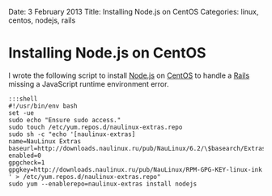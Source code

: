 Date: 3 February 2013
Title: Installing Node.js on CentOS
Categories: linux, centos, nodejs, rails


# Installing Node.js on CentOS

I wrote the following script to install [Node.js](http://nodejs.org/) on [CentOS](http://www.centos.org/) to handle a [Rails](http://rubyonrails.org/) missing a JavaScript runtime environment error.

    :::shell
    #!/usr/bin/env bash
    set -ue
    sudo echo "Ensure sudo access."
    sudo touch /etc/yum.repos.d/naulinux-extras.repo
    sudo sh -c "echo '[naulinux-extras]
    name=NauLinux Extras
    baseurl=http://downloads.naulinux.ru/pub/NauLinux/6.2/\$basearch/Extras/RPMS/
    enabled=0
    gpgcheck=1
    gpgkey=http://downloads.naulinux.ru/pub/NauLinux/RPM-GPG-KEY-linux-ink
    ' > /etc/yum.repos.d/naulinux-extras.repo"
    sudo yum --enablerepo=naulinux-extras install nodejs


